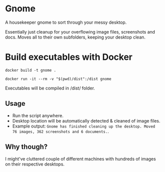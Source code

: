 # Gnome

A housekeeper gnome to sort through your messy desktop.

Essentially just cleanup for your overflowing image files, screenshots and docs. Moves all to their own subfolders, keeping your desktop clean.

# Build executables with Docker

`docker build -t gnome .`

`docker run -it --rm -v "$(pwd)/dist":/dist gnome`

Executables will be compiled in /dist/ folder.

## Usage

- Run the script anywhere.
- Desktop location will be automatically detected & cleaned of image files.
- Example output: `Gnome has finished cleaning up the desktop. Moved 76 images, 362 screenshots and 6 documents.`.

## Why though?

I might've cluttered couple of different machines with hundreds of images on their respective desktops.
